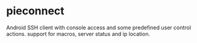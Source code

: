 # pieconnect
Android SSH client with console access and some predefined user control actions. support for macros, server status and ip location.
